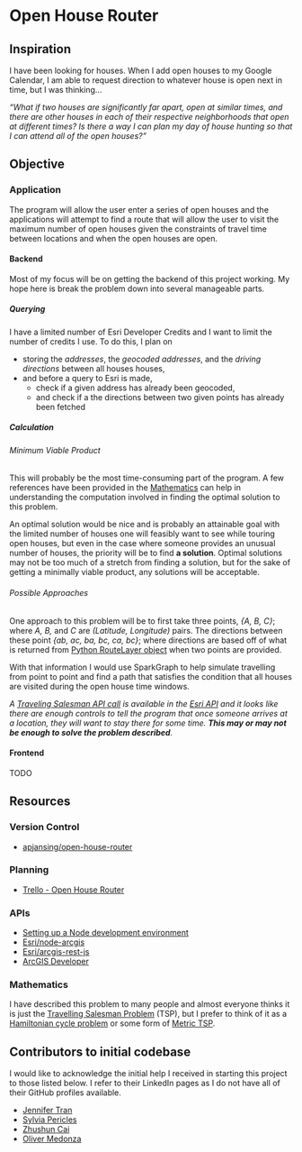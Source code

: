 # Open House Router

## Inspiration
I have been looking for houses. When I add open houses to my Google Calendar, I am able to request direction to whatever house is open next in time, but I was thinking…

*“What if two houses are significantly far apart, open at similar times, and there are other houses in each of their respective neighborhoods that open at different times? Is there a way I can plan my day of house hunting so that I can attend all of the open houses?”*

## Objective
### Application
The program will allow the user enter a series of open houses and the applications will attempt to find a route that will allow the user to visit the maximum number of open houses given the constraints of travel time between locations and when the open houses are open.

#### Backend
Most of my focus will be on getting the backend of this project working. My hope here is break the problem down into several manageable parts.

##### Querying
I have a limited number of Esri Developer Credits and I want to limit the number of credits I use. To do this, I plan on 
 * storing the _addresses_, the _geocoded addresses_, and the _driving directions_ between all houses houses,
 * and before a query to Esri is made, 
   * check if a given address has already been geocoded,
   * and check if a the directions between two given points has already been fetched
   
##### Calculation
###### Minimum Viable Product
This will probably be the most time-consuming part of the program. A few references have been provided in the [Mathematics](#Mathematics) can help in understanding the computation involved in finding the optimal solution to this problem.

An optimal solution would be nice and is probably an attainable goal with the limited number of houses one will feasibly want to see while touring open houses, but even in the case where someone provides an unusual number of houses, the priority will be to find **a solution**. Optimal solutions may not be too much of a stretch from finding a solution, but for the sake of getting a minimally viable product, any solutions will be acceptable.

###### Possible Approaches
One approach to this problem will be to first take three points, _{A, B, C}_; where _A, B,_ and _C_ are _(Latitude, Longitude)_ pairs. The directions between these point _{ab, ac, ba, bc, ca, bc}_; where directions are based off of what is returned from [Python RouteLayer object](https://developers.arcgis.com/python/guide/performing-route-analyses/#Drawing-the-result-route-on-a-web-map-as-a-layer) when two points are provided.

With that information I would use SparkGraph to help simulate travelling from point to point and find a path that satisfies the condition that all houses are visited during the open house time windows.

_A [Traveling Salesman API call](https://developers.arcgis.com/python/guide/performing-route-analyses/#Solving-the-traveling-salesperson-problem-(TSP)) is available in the [Esri API](http://resources.arcgis.com/EN/HELP/MAIN/10.2/index.html#/Route_analysis/004700000045000000/) and it looks like there are enough controls to tell the program that once someone arrives at a location, they will want to stay there for some time. **This may or may not be enough to solve the problem described**._


#### Frontend
TODO


## Resources

### Version Control
* <a href="https://github.com/apjansing/open-house-router" target="_blank">apjansing/open-house-router</a>

### Planning
* <a href="https://trello.com/b/q1hinbru" target="_blank">Trello - Open House Router</a>

### APIs
* <a href="https://developer.mozilla.org/en-US/docs/Learn/Server-side/Express_Nodejs/development_environment" target="_blank">Setting up a Node development environment</a>
* <a href="https://github.com/Esri/node-arcgis" target="_blank">Esri/node-arcgis</a>
* <a href="https://github.com/Esri/arcgis-rest-js" target="_blank">Esri/arcgis-rest-js</a>
* <a href="https://developers.arcgis.com/" target="_blank">ArcGIS Developer</a>

### Mathematics
I have described this problem to many people and almost everyone thinks it is just the <a href="https://www.wikiwand.com/en/Travelling\_salesman\_problem" target="_blank">Travelling Salesman Problem</a> (TSP), but I prefer to think of it as a <a href="https://www.wikiwand.com/en/Hamiltonian_path_problem" target="_blank">Hamiltonian cycle problem</a> or some form of <a href="https://www.wikiwand.com/en/Travelling_salesman_problem#/Metric_TSP" target="_blank">Metric TSP</a>.

## Contributors to initial codebase
I would like to acknowledge the initial help I received in starting this project to those listed below. I refer to their LinkedIn pages as I do not have all of their GitHub profiles available.
* <a href="https://www.linkedin.com/in/jennifertrantrinity/?lipi=urn%3Ali%3Apage%3Ad_flagship3_people_connections%3BWDMhsn3%2FS8%2BSVXTAQASRNg%3D%3D&licu=urn%3Ali%3Acontrol%3Ad_flagship3_people_connections-connection_profile" target="_blank">Jennifer Tran</a>
* <a href="https://www.linkedin.com/in/sylvia-pericles-753054a4/?lipi=urn%3Ali%3Apage%3Ad_flagship3_people_connections%3BWDMhsn3%2FS8%2BSVXTAQASRNg%3D%3D&licu=urn%3Ali%3Acontrol%3Ad_flagship3_people_connections-connection_profile" target="_blank">Sylvia Pericles</a>
* <a href="https://www.linkedin.com/in/zhushun-cai-bb4301114/?lipi=urn%3Ali%3Apage%3Ad_flagship3_people_connections%3BjKNSHhO3SYesa3pKPzhP6g%3D%3D&licu=urn%3Ali%3Acontrol%3Ad_flagship3_people_connections-connection_profile" target="_blank">Zhushun Cai</a>
* <a href="https://www.linkedin.com/in/oliver-medonza/?lipi=urn%3Ali%3Apage%3Ad_flagship3_people_connections%3BjKNSHhO3SYesa3pKPzhP6g%3D%3D&licu=urn%3Ali%3Acontrol%3Ad_flagship3_people_connections-connection_profile" target="_blank">Oliver Medonza</a>